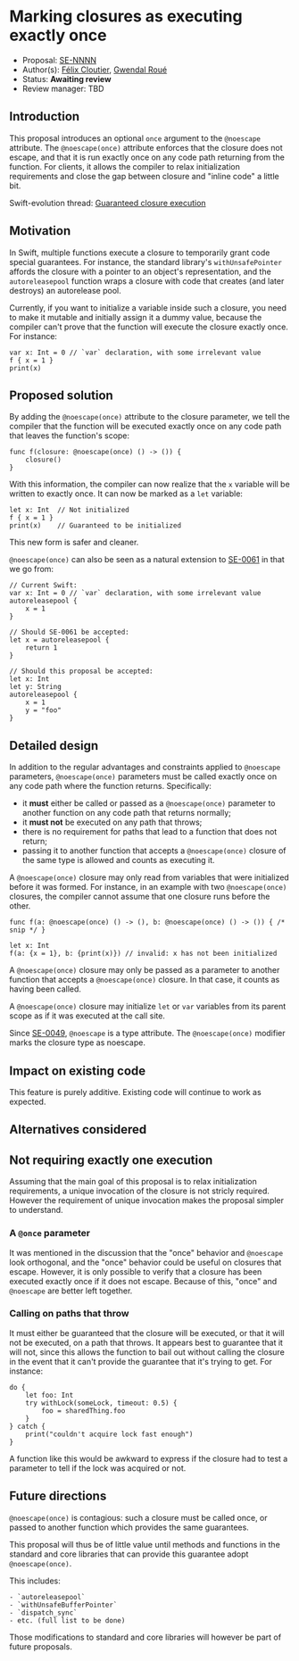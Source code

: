 # Marking closures as executing exactly once

* Proposal: [SE-NNNN](https://github.com/apple/swift-evolution/blob/master/proposals/NNNN-name.md)
* Author(s): [Félix Cloutier](https://github.com/zneak), [Gwendal Roué](https://github.com/groue)
* Status: **Awaiting review**
* Review manager: TBD

## Introduction

This proposal introduces an optional `once` argument to the `@noescape`
attribute. The `@noescape(once)` attribute enforces that the closure does not
escape, and that it is run exactly once on any code path returning from the
function. For clients, it allows the compiler to relax initialization
requirements and close the gap between closure and "inline code" a little bit.

Swift-evolution thread: [Guaranteed closure execution](https://lists.swift.org/pipermail/swift-evolution/Week-of-Mon-20160125/008167.html)

## Motivation

In Swift, multiple functions execute a closure to temporarily grant code
special guarantees. For instance, the standard library's `withUnsafePointer`
affords the closure with a pointer to an object's representation, and the
`autoreleasepool` function wraps a closure with code that creates (and later
destroys) an autorelease pool.

Currently, if you want to initialize a variable inside such a closure, you need
to make it mutable and initially assign it a dummy value, because the compiler
can't prove that the function will execute the closure exactly once. For
instance:

	var x: Int = 0 // `var` declaration, with some irrelevant value
	f { x = 1 }
	print(x)

## Proposed solution

By adding the `@noescape(once)` attribute to the closure parameter, we tell the
compiler that the function will be executed exactly once on any code path that
leaves the function's scope:

	func f(closure: @noescape(once) () -> ()) {
	    closure()
	}

With this information, the compiler can now realize that the `x` variable will
be written to exactly once. It can now be marked as a `let` variable:

	let x: Int  // Not initialized
	f { x = 1 }
	print(x)    // Guaranteed to be initialized

This new form is safer and cleaner.

`@noescape(once)` can also be seen as a natural extension to [SE-0061](https://github.com/apple/swift-evolution/blob/master/proposals/0061-autoreleasepool-signature.md) in that we go from:

	// Current Swift:
	var x: Int = 0 // `var` declaration, with some irrelevant value
	autoreleasepool {
	    x = 1
	}
	
	// Should SE-0061 be accepted:
	let x = autoreleasepool {
	    return 1
	}
	
	// Should this proposal be accepted:
	let x: Int
	let y: String
	autoreleasepool {
	    x = 1
	    y = "foo"
	}


## Detailed design

In addition to the regular advantages and constraints applied to `@noescape`
parameters, `@noescape(once)` parameters must be called exactly once on any code
path where the function returns. Specifically:

* it **must** either be called or passed as a `@noescape(once)` parameter to
	another function on any code path that returns normally;
* it **must not** be executed on any path that throws;
* there is no requirement for paths that lead to a function that does not return;
* passing it to another function that accepts a `@noescape(once)` closure of the
	same type is allowed and counts as executing it.

A `@noescape(once)` closure may only read from variables that were initialized
before it was formed. For instance, in an example with two `@noescape(once)`
closures, the compiler cannot assume that one closure runs before the other.

	func f(a: @noescape(once) () -> (), b: @noescape(once) () -> ()) { /* snip */ }
	
	let x: Int
	f(a: {x = 1}, b: {print(x)}) // invalid: x has not been initialized

A `@noescape(once)` closure may only be passed as a parameter to another
function that accepts a `@noescape(once)` closure. In that case, it counts as
having been called.

A `@noescape(once)` closure may initialize `let` or
`var` variables from its parent scope as if it was executed at the call site.

Since [SE-0049](https://github.com/apple/swift-evolution/blob/master/proposals/0049-noescape-autoclosure-type-attrs.md),
`@noescape` is a type attribute. The `@noescape(once)` modifier marks the
closure type as noescape.

## Impact on existing code

This feature is purely additive. Existing code will continue to work as
expected.

## Alternatives considered

## Not requiring exactly one execution

Assuming that the main goal of this proposal is to relax initialization
requirements, a unique invocation of the closure is not stricly required.
However the requirement of unique invocation makes the proposal simpler to
understand.

### A `@once` parameter

It was mentioned in the discussion that the "once" behavior and `@noescape` look
orthogonal, and the "once" behavior could be useful on closures that escape.
However, it is only possible to verify that a closure has been executed exactly
once if it does not escape. Because of this, "once" and `@noescape` are better
left together.

### Calling on paths that throw

It must either be guaranteed that the closure will be executed, or that it will
not be executed, on a path that throws. It appears best to guarantee that it
will not, since this allows the function to bail out without calling the closure
in the event that it can't provide the guarantee that it's trying to get. For
instance:

	do {
		let foo: Int
		try withLock(someLock, timeout: 0.5) {
			foo = sharedThing.foo
		}
	} catch {
		print("couldn't acquire lock fast enough")
	}

A function like this would be awkward to express if the closure had to test
a parameter to tell if the lock was acquired or not.

## Future directions

`@noescape(once)` is contagious: such a closure must be called once, or passed
to another function which provides the same guarantees.

This proposal will thus be of little value until methods and functions in the
standard and core libraries that can provide this guarantee adopt
`@noescape(once)`.

This includes:

	- `autoreleasepool`
	- `withUnsafeBufferPointer`
	- `dispatch_sync`
	- etc. (full list to be done)

Those modifications to standard and core libraries will however be part of
future proposals.
